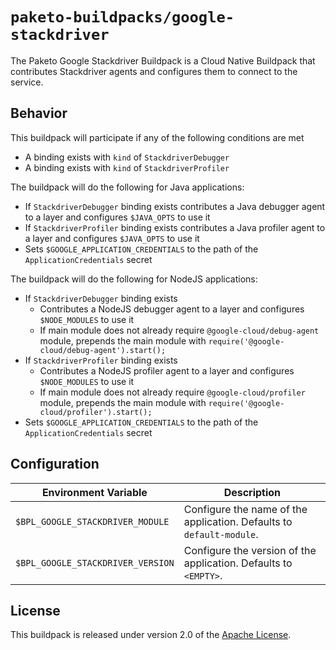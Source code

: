 # `paketo-buildpacks/google-stackdriver`
The Paketo Google Stackdriver Buildpack is a Cloud Native Buildpack that contributes Stackdriver agents and configures them to connect to the service.

## Behavior
This buildpack will participate if any of the following conditions are met

* A binding exists with `kind` of `StackdriverDebugger`
* A binding exists with `kind` of `StackdriverProfiler`

The buildpack will do the following for Java applications:

* If `StackdriverDebugger` binding exists contributes a Java debugger agent to a layer and configures `$JAVA_OPTS` to use it
* If `StackdriverProfiler` binding exists contributes a Java profiler agent to a layer and configures `$JAVA_OPTS` to use it
* Sets `$GOOGLE_APPLICATION_CREDENTIALS` to the path of the `ApplicationCredentials` secret

The buildpack will do the following for NodeJS applications:

* If `StackdriverDebugger` binding exists
  * Contributes a NodeJS debugger agent to a layer and configures `$NODE_MODULES` to use it
  * If main module does not already require `@google-cloud/debug-agent` module, prepends the main module with `require('@google-cloud/debug-agent').start();`
* If `StackdriverProfiler` binding exists
  * Contributes a NodeJS profiler agent to a layer and configures `$NODE_MODULES` to use it
  * If main module does not already require `@google-cloud/profiler` module, prepends the main module with `require('@google-cloud/profiler').start();`
* Sets `$GOOGLE_APPLICATION_CREDENTIALS` to the path of the `ApplicationCredentials` secret

## Configuration
| Environment Variable | Description
| -------------------- | -----------
| `$BPL_GOOGLE_STACKDRIVER_MODULE` | Configure the name of the application.  Defaults to `default-module`.
| `$BPL_GOOGLE_STACKDRIVER_VERSION` | Configure the version of the application.  Defaults to `<EMPTY>`.

## License
This buildpack is released under version 2.0 of the [Apache License][a].

[a]: http://www.apache.org/licenses/LICENSE-2.0
